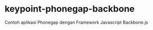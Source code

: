 keypoint-phonegap-backbone
==========================
Contoh aplikasi Phonegap dengan Framework Javascript Backbone.js
